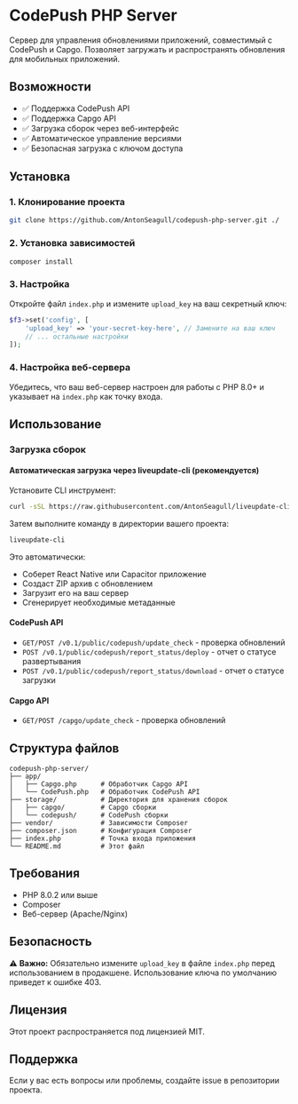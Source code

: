 # CodePush PHP Server

Сервер для управления обновлениями приложений, совместимый с CodePush и Capgo. Позволяет загружать и распространять обновления для мобильных приложений.

## Возможности

- ✅ Поддержка CodePush API
- ✅ Поддержка Capgo API
- ✅ Загрузка сборок через веб-интерфейс
- ✅ Автоматическое управление версиями
- ✅ Безопасная загрузка с ключом доступа

## Установка

### 1. Клонирование проекта

```bash
git clone https://github.com/AntonSeagull/codepush-php-server.git ./
```

### 2. Установка зависимостей

```bash
composer install
```

### 3. Настройка

Откройте файл `index.php` и измените `upload_key` на ваш секретный ключ:

```php
$f3->set('config', [
    'upload_key' => 'your-secret-key-here', // Замените на ваш ключ
    // ... остальные настройки
]);
```

### 4. Настройка веб-сервера

Убедитесь, что ваш веб-сервер настроен для работы с PHP 8.0+ и указывает на `index.php` как точку входа.

## Использование

### Загрузка сборок

#### Автоматическая загрузка через liveupdate-cli (рекомендуется)

Установите CLI инструмент:

```bash
curl -sSL https://raw.githubusercontent.com/AntonSeagull/liveupdate-cli/main/install.sh | bash
```

Затем выполните команду в директории вашего проекта:

```bash
liveupdate-cli
```

Это автоматически:

- Соберет React Native или Capacitor приложение
- Создаст ZIP архив с обновлением
- Загрузит его на ваш сервер
- Сгенерирует необходимые метаданные

#### CodePush API

- `GET/POST /v0.1/public/codepush/update_check` - проверка обновлений
- `POST /v0.1/public/codepush/report_status/deploy` - отчет о статусе развертывания
- `POST /v0.1/public/codepush/report_status/download` - отчет о статусе загрузки

#### Capgo API

- `GET/POST /capgo/update_check` - проверка обновлений

## Структура файлов

```
codepush-php-server/
├── app/
│   ├── Capgo.php      # Обработчик Capgo API
│   └── CodePush.php   # Обработчик CodePush API
├── storage/           # Директория для хранения сборок
│   ├── capgo/         # Capgo сборки
│   └── codepush/      # CodePush сборки
├── vendor/            # Зависимости Composer
├── composer.json      # Конфигурация Composer
├── index.php          # Точка входа приложения
└── README.md          # Этот файл
```

## Требования

- PHP 8.0.2 или выше
- Composer
- Веб-сервер (Apache/Nginx)

## Безопасность

⚠️ **Важно:** Обязательно измените `upload_key` в файле `index.php` перед использованием в продакшене. Использование ключа по умолчанию приведет к ошибке 403.

## Лицензия

Этот проект распространяется под лицензией MIT.

## Поддержка

Если у вас есть вопросы или проблемы, создайте issue в репозитории проекта.
